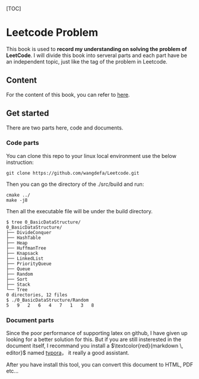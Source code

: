 [TOC]

Leetcode Problem
=======

This book is used to **record my understanding on solving the problem of LeetCode**. I will divide this book into serveral parts and each part have be an independent topic, just like the tag of the problem in Leetcode.



## Content

For the content of this book, you can refer to [here](./docs/content.md).



## Get started

There are two parts here, code and documents.



### Code parts

You can clone this repo to your linux local environment use the below instruction:

```shell
git clone https://github.com/wangdefa/Leetcode.git
```

Then you can go the directory of the ./src/build and run:

```shell
cmake ../
make -j8
```

Then all the executable file will be under the build directory.

```shell
$ tree 0_BasicDataStructure/
0_BasicDataStructure/
├── DivideConquer
├── HashTable
├── Heap
├── HuffmanTree
├── Knapsack
├── LinkedList
├── PriorityQueue
├── Queue
├── Random
├── Sort
├── Stack
└── Tree
0 directories, 12 files
$ ./0_BasicDataStructure/Random 
5	9	2	6	4	7	1	3	8	
```



### Document parts

Since the poor performance of supporting latex on github, I have given up looking for a better solution for this. But if you are still insterested in the document  itself, I recommand you install a $\textcolor{red}{markdown \, editor}$ named [typora](https://www.typora.io/)， it really a good assistant.

After you have install this tool, you can convert this document to HTML, PDF etc...




